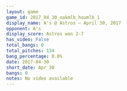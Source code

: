 ```yaml
---
layout: game
game_id: 2017_04_30_oakmlb_houmlb_1
display_name: A's @ Astros – April 30, 2017
opponent: A's
display_score: Astros won 2-7
has_video: False
total_bangs: 0
total_pitches: 134
bang_percentage: 0.0%
date: 2017-04-30
short_date: Apr 30
bangs: 0
notes: No video available
---
```

